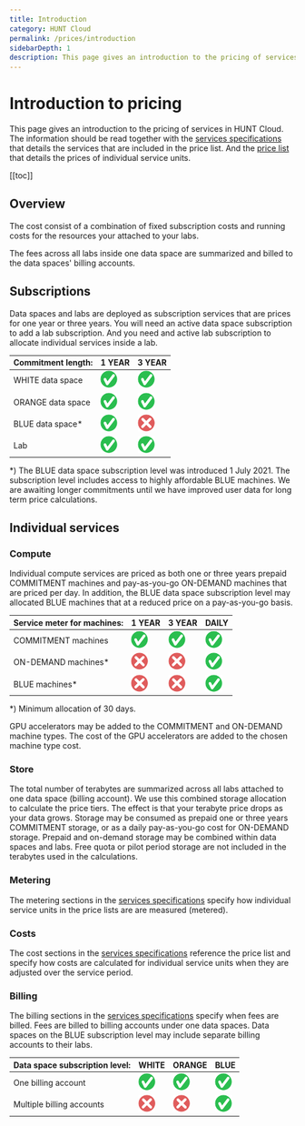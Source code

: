 ```yaml
---
title: Introduction
category: HUNT Cloud
permalink: /prices/introduction
sidebarDepth: 1
description: This page gives an introduction to the pricing of services in HUNT Cloud.
---
```


# Introduction to pricing

This page gives an introduction to the pricing of services in HUNT Cloud. The information should be read together with the [services specifications](/services/specifications) that details the services that are included in the price list. And the [price list](/prices/pricelist) that details the prices of individual service units. 

[[toc]]


## Overview

The cost consist of a combination of fixed subscription costs and running costs for the resources your attached to your labs.

The fees across all labs inside one data space are summarized and billed to the data spaces' billing accounts. 

## Subscriptions

Data spaces and labs are deployed as subscription services that are prices for one year or three years. You will need an active data space subscription to add a lab subscription. And you need and active lab subscription to allocate individual services inside a lab.

| Commitment length: | 1 YEAR | 3 YEAR |
| ---- | ---- | ---- |
| WHITE data space | ![yes](./images/yes-30.png "yes") | ![yes](./images/yes-30.png "yes") |
| ORANGE data space | ![yes](./images/yes-30.png "yes") | ![yes](./images/yes-30.png "yes") |
| BLUE data space* | ![yes](./images/yes-30.png "yes") | ![no](./images/no-30.png "no") |
| Lab | ![yes](./images/yes-30.png "yes") | ![yes](./images/yes-30.png "yes") |

*) The BLUE data space subscription level was introduced 1 July 2021. The subscription level includes access to highly affordable BLUE machines. We are awaiting longer commitments until we have improved user data for long term price calculations.



## Individual services

### Compute

Individual compute services are priced as both one or three years prepaid COMMITMENT machines and pay-as-you-go ON-DEMAND machines that are priced per day. In addition, the BLUE data space subscription level may allocated BLUE machines that at a reduced price on a pay-as-you-go basis. 

| Service meter for machines: | 1 YEAR | 3 YEAR | DAILY |
| ---- | ---- | ---- | ---- | 
| COMMITMENT machines | ![yes](./images/yes-30.png "yes") | ![yes](./images/yes-30.png "yes") |  ![yes](./images/yes-30.png "yes") |
| ON-DEMAND machines* | ![no](./images/no-30.png "no") | ![no](./images/no-30.png "no") |  ![yes](./images/yes-30.png "yes") |
| BLUE machines* | ![no](./images/no-30.png "no") | ![no](./images/no-30.png "no") |  ![yes](./images/yes-30.png "yes") |

*) Minimum allocation of 30 days.

GPU accelerators may be added to the COMMITMENT and ON-DEMAND machine types. The cost of the GPU accelerators are added to the chosen machine type cost.

### Store

The total number of terabytes are summarized across all labs attached to one data space (billing account). We use this combined storage allocation to calculate the price tiers. The effect is that your terabyte price drops as your data grows. Storage may be consumed as prepaid one or three years COMMITMENT storage, or as a daily pay-as-you-go cost for ON-DEMAND storage. Prepaid and on-demand storage may be combined within data spaces and labs. Free quota or pilot period storage are not included in the terabytes used in the calculations.

### Metering

The metering sections in the [services specifications](/services/specifications) specify how individual service units in the price lists are are measured (metered).

### Costs

The cost sections in the [services specifications](/services/specifications) reference the price list and specify how costs are calculated for individual service units when they are adjusted over the service period.

### Billing 

The billing sections in the [services specifications](/services/specifications) specify when fees are billed. Fees are billed to billing accounts under one data spaces. Data spaces on the BLUE subscription level may include separate billing accounts to their labs.

| Data space subscription level: | WHITE | ORANGE | BLUE |
| ---- | ---- | ---- | ---- |
| One billing account | ![yes](./images/yes-30.png "yes") | ![yes](./images/yes-30.png "yes") |  ![yes](./images/yes-30.png "yes") |
| Multiple billing accounts | ![no](./images/no-30.png "no") | ![no](./images/no-30.png "no") |  ![yes](./images/yes-30.png "yes") |


